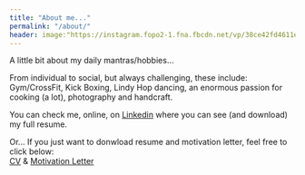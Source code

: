 ```yaml
---
title: "About me..."
permalink: "/about/"
header: image:"https://instagram.fopo2-1.fna.fbcdn.net/vp/38ce42fd4611e26fdfe337c54e19a62f/5C76AC25/t51.2885-15/e35/14677211_1327175183968647_7945565892736188416_n.jpg"
---
```


A little bit about my daily mantras/hobbies...

From individual to social, but always challenging, these include: Gym/CrossFit, Kick Boxing, Lindy Hop dancing, an enormous passion for cooking (a lot), photography and handcraft.


You can check me, online, on [Linkedin](https://www.linkedin.com/in/lsa003/) where you can see (and download) my full resume.

Or... If you just want to donwload resume and motivation letter, feel free to click below: <br> [CV](/images/CV.pdf) & [Motivation Letter](/images/ML.pdf)
